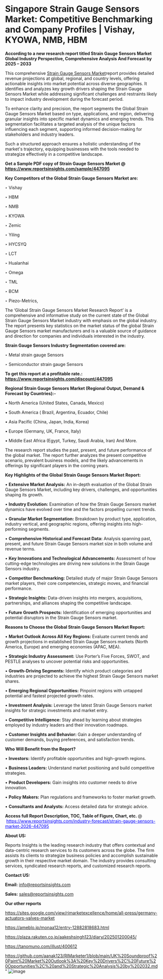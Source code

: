 # Singapore Strain Gauge Sensors Market: Competitive Benchmarking and Company Profiles | Vishay, KYOWA, NMB, HBM

<strong>According to a new research report titled Strain Gauge Sensors Market Global Industry Perspective, Comprehensive Analysis And Forecast by 2025 – 2033</strong>

This comprehensive <a href=https://www.reportsinsights.com/sample/447095>Strain Gauge Sensors Market</a>report provides detailed revenue projections at global, regional, and country levels, offering actionable insights into market potential across diverse geographies. It identifies and analyzes key growth drivers shaping the Strain Gauge Sensors Market while addressing significant challenges and restraints likely to impact industry development during the forecast period.

To enhance clarity and precision, the report segments the Global Strain Gauge Sensors Market based on type, applications, and region, delivering granular insights into specific market dynamics and emerging trends. This segmentation facilitates a targeted analysis of the unique factors influencing each segment, supporting informed decision-making for stakeholders and industry leaders.

Such a structured approach ensures a holistic understanding of the market's trajectory, equipping businesses with the tools needed to strategize effectively in a competitive landscape.

<strong>Get a Sample PDF copy of Strain Gauge Sensors Market </strong><strong>@<a href=https://www.reportsinsights.com/sample/447095 style=color:#0000ff;> https://www.reportsinsights.com/sample/447095</a></strong></font>

<strong>Key Competitors of the Global Strain Gauge Sensors Market are:</strong>

‣ Vishay

‣ HBM

‣ NMB

‣ KYOWA

‣ Zemic

‣ Yiling

‣ HYCSYQ

‣ LCT

‣ Hualanhai

‣ Omega

‣ TML

‣ BCM

‣ Piezo-Metrics,

The ‘Global Strain Gauge Sensors Market Research Report’ is a comprehensive and informative study on the current state of the Global Strain Gauge Sensors Market industry with emphasis on the global industry. The report presents key statistics on the market status of the global Strain Gauge Sensors market manufacturers and is a valuable source of guidance and direction for companies and individuals interested in the industry.

<strong>Strain Gauge Sensors Industry Segmentation covered are:</strong>

‣ Metal strain gauge Sensors

‣ Semiconductor strain gauge Sensors

<strong>To get this report at a profitable rate.: <a href=https://www.reportsinsights.com/discount/447095 style=color:#0000ff;>https://www.reportsinsights.com/discount/447095</a></strong></font>

<strong>Regional Strain Gauge Sensors Market (Regional Output, Demand &amp; Forecast by Countries):-</strong>

• North America (United States, Canada, Mexico)

• South America ( Brazil, Argentina, Ecuador, Chile)

• Asia Pacific (China, Japan, India, Korea)

• Europe (Germany, UK, France, Italy)

• Middle East Africa (Egypt, Turkey, Saudi Arabia, Iran) And More.

The research report studies the past, present, and future performance of the global market. The report further analyzes the present competitive scenario, prevalent business models, and the likely advancements in offerings by significant players in the coming years.

<strong>Key Highlights of the Global Strain Gauge Sensors Market Report:</strong>

• <strong>Extensive Market Analysis:</strong> An in-depth evaluation of the Global Strain Gauge Sensors Market, including key drivers, challenges, and opportunities shaping its growth.

• <strong>Industry Evolution:</strong> Examination of how the Strain Gauge Sensors market dynamics have evolved over time and the factors propelling current trends.

• <strong>Granular Market Segmentation:</strong> Breakdown by product type, application, industry vertical, and geographic regions, offering insights into high-performing segments.

• <strong>Comprehensive Historical and Forecast Data:</strong> Analysis spanning past, present, and future Strain Gauge Sensors market size in both volume and revenue terms.

• <strong>Key Innovations and Technological Advancements:</strong> Assessment of how cutting-edge technologies are driving new solutions in the Strain Gauge Sensors industry.

• <strong>Competitor Benchmarking:</strong> Detailed study of major Strain Gauge Sensors market players, their core competencies, strategic moves, and financial performance.

• <strong>Strategic Insights:</strong> Data-driven insights into mergers, acquisitions, partnerships, and alliances shaping the competitive landscape.

• <strong>Future Growth Prospects:</strong> Identification of emerging opportunities and potential disruptors in the Strain Gauge Sensors market.

<strong>Reasons to Choose the Global Strain Gauge Sensors Market Report:</strong>

• <strong>Market Outlook Across All Key Regions:</strong> Evaluate current trends and growth projections in established Strain Gauge Sensors markets (North America, Europe) and emerging economies (APAC, MEA).

• <strong>Strategic Industry Assessment:</strong> Use Porter’s Five Forces, SWOT, and PESTLE analyses to uncover potential risks and opportunities.

• <strong>Growth-Driving Segments:</strong> Identify which product categories and industries are projected to achieve the highest Strain Gauge Sensors market shares.

• <strong>Emerging Regional Opportunities:</strong> Pinpoint regions with untapped potential and fastest projected growth rates.

• <strong>Investment Analysis:</strong> Leverage the latest Strain Gauge Sensors market insights for strategic investments and market entry.

• <strong>Competitive Intelligence:</strong> Stay ahead by learning about strategies employed by industry leaders and their innovation roadmaps.

• <strong>Customer Insights and Behavior:</strong> Gain a deeper understanding of customer demands, buying preferences, and satisfaction trends.

<strong>Who Will Benefit from the Report?</strong>

• <strong>Investors:</strong> Identify profitable opportunities and high-growth regions.

• <strong>Business Leaders:</strong> Understand market positioning and build competitive strategies.

• <strong>Product Developers:</strong> Gain insights into customer needs to drive innovation.

• <strong>Policy Makers:</strong> Plan regulations and frameworks to foster market growth.

• <strong>Consultants and Analysts:</strong> Access detailed data for strategic advice.
</ul>
<strong>Access full Report Description, TOC, Table of Figure, Chart, etc. </strong>@  <a href=https://www.reportsinsights.com/industry-forecast/strain-gauge-sensors-market-2026-447095 style=color:#0000ff;>https://www.reportsinsights.com/industry-forecast/strain-gauge-sensors-market-2026-447095</a></font>

<strong><strong>About US</strong>:</strong>

Reports Insights is the leading research industry that offers contextual and data-centric research services to its customers across the globe. The firm assists its clients to strategize business policies and accomplish sustainable growth in their respective market domain. The industry provides consulting services, syndicated research reports, and customized research reports.

<strong>Contact US:</strong>

<p class=""""><b>Email:</b> <a href=mailto:info@reportsinsights.com>info@reportsinsights.com</a></p>
<p class=""""><b>Sales:</b> <a href=mailto:sales@reportsinsights.com>sales@reportsinsights.com</a></p>

<strong>Our other reports</strong>

<a href=https://sites.google.com/view/rimarketexcellence/home/all-press/germany-actuators-valves-market>https://sites.google.com/view/rimarketexcellence/home/all-press/germany-actuators-valves-market</a>

<a href=https://ameblo.jp/monaa12/entry-12882818683.html>https://ameblo.jp/monaa12/entry-12882818683.html</a>

<a href=https://plaza.rakuten.co.jp/aakeshsingh123/diary/202501200045/>https://plaza.rakuten.co.jp/aakeshsingh123/diary/202501200045/</a>

<a href=https://tanomuno.com/illust/400612>https://tanomuno.com/illust/400612</a>

<a href=https://github.com/aanak123/RIMarketer1/blob/main/UK%20Soundproof%20Paint%20Market%20Outlook%3A%20Key%20Drivers%2C%20Future%20Opportunities%2C%20and%20Strategic%20Analysis%20by%202032.md>https://github.com/aanak123/RIMarketer1/blob/main/UK%20Soundproof%20Paint%20Market%20Outlook%3A%20Key%20Drivers%2C%20Future%20Opportunities%2C%20and%20Strategic%20Analysis%20by%202032.md</a>"
![image](https://github.com/user-attachments/assets/44a59aa3-872e-47c1-a10c-7fe4ea452644)
